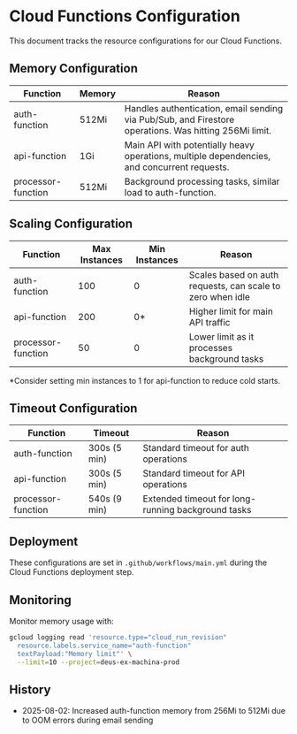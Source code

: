 # Cloud Functions Configuration

This document tracks the resource configurations for our Cloud Functions.

## Memory Configuration

| Function | Memory | Reason |
|----------|--------|---------|
| auth-function | 512Mi | Handles authentication, email sending via Pub/Sub, and Firestore operations. Was hitting 256Mi limit. |
| api-function | 1Gi | Main API with potentially heavy operations, multiple dependencies, and concurrent requests. |
| processor-function | 512Mi | Background processing tasks, similar load to auth-function. |

## Scaling Configuration

| Function | Max Instances | Min Instances | Reason |
|----------|---------------|---------------|---------|
| auth-function | 100 | 0 | Scales based on auth requests, can scale to zero when idle |
| api-function | 200 | 0* | Higher limit for main API traffic |
| processor-function | 50 | 0 | Lower limit as it processes background tasks |

*Consider setting min instances to 1 for api-function to reduce cold starts.

## Timeout Configuration

| Function | Timeout | Reason |
|----------|---------|---------|
| auth-function | 300s (5 min) | Standard timeout for auth operations |
| api-function | 300s (5 min) | Standard timeout for API operations |
| processor-function | 540s (9 min) | Extended timeout for long-running background tasks |

## Deployment

These configurations are set in `.github/workflows/main.yml` during the Cloud Functions deployment step.

## Monitoring

Monitor memory usage with:
```bash
gcloud logging read 'resource.type="cloud_run_revision" 
  resource.labels.service_name="auth-function" 
  textPayload:"Memory limit"' \
  --limit=10 --project=deus-ex-machina-prod
```

## History

- 2025-08-02: Increased auth-function memory from 256Mi to 512Mi due to OOM errors during email sending
